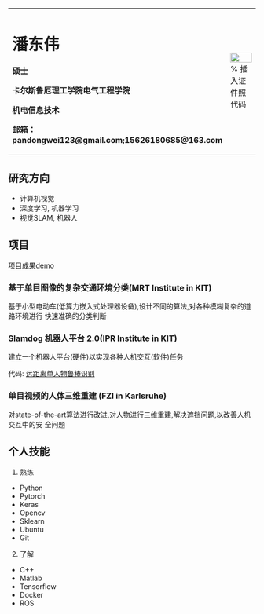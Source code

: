 <table border="0">
  <tr>
    <td width="75%">
      <h1>潘东伟</h1>
      <p><b>硕士</b></p>
      <p><b>卡尔斯鲁厄理工学院电气工程学院</b></p>
      <p><b>机电信息技术</b></p>
      <p><b>邮箱：pandongwei123@gmail.com;15626180685@163.com</b></p>
    </td>
    <td width="25%">
      <img src="/zhengjianzhao.jpg" width="100%">      % 插入证件照代码
    </td>
  </tr>
</table>


## 研究方向

- 计算机视觉 
- 深度学习, 机器学习 
- 视觉SLAM, 机器人

## 项目

[项目成果demo](https://github.com/pandongwei/My-Portfolio)

### 基于单目图像的复杂交通环境分类(MRT Institute in KIT)

基于小型电动车(低算力嵌入式处理器设备),设计不同的算法,对各种模糊复杂的道路环境进行
快速准确的分类判断

### Slamdog 机器人平台 2.0(IPR Institute in KIT)

建立一个机器人平台(硬件)以实现各种人机交互(软件)任务

代码: [远距离单人物鲁棒识别](https://github.com/pandongwei/long-distance-people-recognition)

### 单目视频的人体三维重建 (FZI in Karlsruhe)

对state-of-the-art算法进行改进,对人物进行三维重建,解决遮挡问题,以改善人机交互中的安
全问题


## 个人技能

1. 熟练
- Python
- Pytorch
- Keras
- Opencv
- Sklearn
- Ubuntu
- Git

2. 了解
- C++
- Matlab
- Tensorflow
- Docker
- ROS
